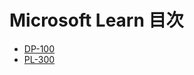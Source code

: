 
# Microsoft Learn 目次

- [DP-100](learn-index-dp-100-ja-jp.md)
- [PL-300](learn-index-pl-300-ja-jp.md)
